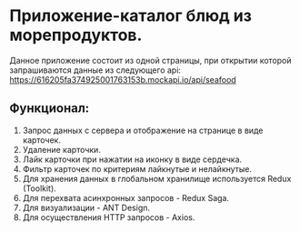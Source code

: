 # Приложение-каталог блюд из морепродуктов.
Данное приложение состоит из одной страницы, при открытии которой запрашиваются данные из следующего api:
https://616205fa374925001763153b.mockapi.io/api/seafood

## Функционал:

1. Запрос данных с сервера и отображение на странице в виде карточек.
2. Удаление карточки.
3. Лайк карточки при нажатии на иконку в виде сердечка.
4. Фильтр карточек по критериям лайкнутые и нелайкнутые.
5. Для хранения данных в глобальном хранилище используется Redux (Toolkit).
6. Для перехвата асинхронных запросов - Redux Saga.
7. Для визуализации - ANT Design.
8. Для осуществления HTTP запросов - Axios.